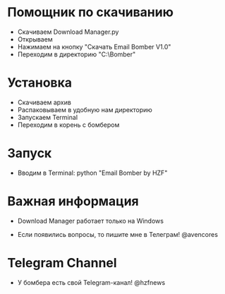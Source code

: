 # Помощник по скачиванию
* Скачиваем Download Manager.py
* Открываем
* Нажимаем на кнопку "Скачать Email Bomber V1.0"
* Переходим в директорию "C:\Bomber"

# Установка
* Скачиваем архив
* Распаковываем в удобную нам директорию
* Запускаем Terminal
* Переходим в корень с бомбером

# Запуск

* Вводим в Terminal: python "Email Bomber by HZF"


# Важная информация
* Download Manager работает только на Windows

* Если появились вопросы, то пишите мне в Телеграм! @avencores

# Telegram Channel
* У бомбера есть свой Telegram-канал! @hzfnews
